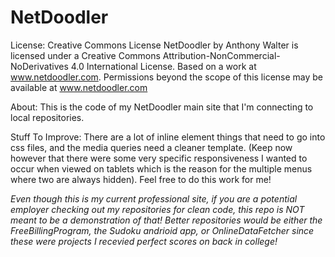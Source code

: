 # NetDoodler
License: Creative Commons License
NetDoodler by Anthony Walter is licensed under a Creative Commons Attribution-NonCommercial-NoDerivatives 4.0 International License.
Based on a work at www.netdoodler.com.
Permissions beyond the scope of this license may be available at www.netdoodler.com


About: This is the code of my NetDoodler main site that I'm connecting to local repositories.

Stuff To Improve: There are a lot of inline element things that need to go into css files, and the media queries need a cleaner template. (Keep now however that there were some very specific responsiveness I wanted to occur when viewed on tablets which is the reason for the multiple menus where two are always hidden). Feel free to do this work for me!

*Even though this is my current professional site, if you are a potential employer checking out my repositories for clean code, this repo is NOT meant to be a demonstration of that! Better repositories would be either the FreeBillingProgram, the Sudoku andrioid app, or OnlineDataFetcher since these were projects I recevied perfect scores on back in college!*
